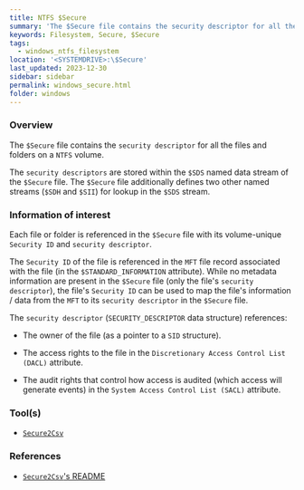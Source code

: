 ```yaml
---
title: NTFS $Secure
summary: 'The $Secure file contains the security descriptor for all the files and folders on a NTFS volume.'
keywords: Filesystem, Secure, $Secure
tags:
  - windows_ntfs_filesystem
location: '<SYSTEMDRIVE>:\$Secure'
last_updated: 2023-12-30
sidebar: sidebar
permalink: windows_secure.html
folder: windows
---
```


### Overview

The `$Secure` file contains the `security descriptor` for all the files and
folders on a `NTFS` volume.

The `security descriptors` are stored within the `$SDS` named data stream of
the `$Secure` file. The `$Secure` file additionally defines two other named
streams (`$SDH` and `$SII`) for lookup in the `$SDS` stream.

### Information of interest

Each file or folder is referenced in the `$Secure` file with its volume-unique
`Security ID` and `security descriptor`.

The `Security ID` of the file is referenced in the `MFT` file record associated
with the file (in the `$STANDARD_INFORMATION` attribute). While no metadata
information are present in the `$Secure` file (only the file's
`security descriptor`), the file's `Security ID` can be used to map the file's
information / data from the `MFT` to its `security descriptor` in the `$Secure`
file.

The `security descriptor` (`SECURITY_DESCRIPTOR` data structure) references:

  - The owner of the file (as a pointer to a `SID` structure).

  - The access rights to the file in the
    `Discretionary Access Control List (DACL)` attribute.

 - The audit rights that control how access is audited (which access will
   generate events) in the `System Access Control List (SACL)` attribute.

### Tool(s)

  - [`Secure2Csv`](https://github.com/jschicht/Secure2Csv)

### References

  - [`Secure2Csv`'s README](https://github.com/jschicht/Secure2Csv)
